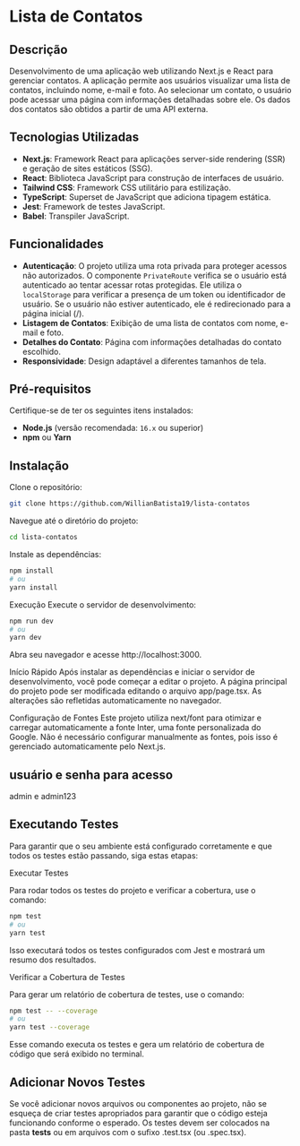 # Lista de Contatos

## Descrição

Desenvolvimento de uma aplicação web utilizando Next.js e React para gerenciar contatos. A aplicação permite aos usuários visualizar uma lista de contatos, incluindo nome, e-mail e foto. Ao selecionar um contato, o usuário pode acessar uma página com informações detalhadas sobre ele. Os dados dos contatos são obtidos a partir de uma API externa.

## Tecnologias Utilizadas

- **Next.js**: Framework React para aplicações server-side rendering (SSR) e geração de sites estáticos (SSG).
- **React**: Biblioteca JavaScript para construção de interfaces de usuário.
- **Tailwind CSS**: Framework CSS utilitário para estilização.
- **TypeScript**: Superset de JavaScript que adiciona tipagem estática.
- **Jest**: Framework de testes JavaScript.
- **Babel**: Transpiler JavaScript.

## Funcionalidades

- **Autenticação**: O projeto utiliza uma rota privada para proteger acessos não autorizados. O componente `PrivateRoute` verifica se o usuário está autenticado ao tentar acessar rotas protegidas. Ele utiliza o `localStorage` para verificar a presença de um token ou identificador de usuário. Se o usuário não estiver autenticado, ele é redirecionado para a página inicial (/).
- **Listagem de Contatos**: Exibição de uma lista de contatos com nome, e-mail e foto.
- **Detalhes do Contato**: Página com informações detalhadas do contato escolhido.
- **Responsividade**: Design adaptável a diferentes tamanhos de tela.

## Pré-requisitos

Certifique-se de ter os seguintes itens instalados:

- **Node.js** (versão recomendada: `16.x` ou superior)
- **npm** ou **Yarn**

## Instalação

Clone o repositório:

```bash
git clone https://github.com/WillianBatista19/lista-contatos
```
Navegue até o diretório do projeto:

```bash
cd lista-contatos
```
Instale as dependências:

```bash
npm install
# ou
yarn install
```
Execução
Execute o servidor de desenvolvimento:

```bash
npm run dev
# ou
yarn dev
```
Abra seu navegador e acesse http://localhost:3000.

Início Rápido
Após instalar as dependências e iniciar o servidor de desenvolvimento, você pode começar a editar o projeto. A página principal do projeto pode ser modificada editando o arquivo app/page.tsx. As alterações são refletidas automaticamente no navegador.

Configuração de Fontes
Este projeto utiliza next/font para otimizar e carregar automaticamente a fonte Inter, uma fonte personalizada do Google. Não é necessário configurar manualmente as fontes, pois isso é gerenciado automaticamente pelo Next.js.

## usuário e senha para acesso 
admin e admin123

## Executando Testes
Para garantir que o seu ambiente está configurado corretamente e que todos os testes estão passando, siga estas etapas:

Executar Testes

Para rodar todos os testes do projeto e verificar a cobertura, use o comando:

```bash
npm test
# ou
yarn test
```
Isso executará todos os testes configurados com Jest e mostrará um resumo dos resultados.

Verificar a Cobertura de Testes

Para gerar um relatório de cobertura de testes, use o comando:

```bash
npm test -- --coverage
# ou
yarn test --coverage
```
Esse comando executa os testes e gera um relatório de cobertura de código que será exibido no terminal.

## Adicionar Novos Testes

Se você adicionar novos arquivos ou componentes ao projeto, não se esqueça de criar testes apropriados para garantir que o código esteja funcionando conforme o esperado. Os testes devem ser colocados na pasta __tests__ ou em arquivos com o sufixo .test.tsx (ou .spec.tsx).

